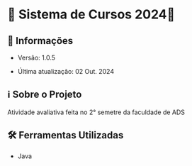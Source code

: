 # 🚀 Sistema de Cursos 2024🚀 

## 📢 Informações

- Versão: 1.0.5

- Última atualização: 02 Out. 2024

## ℹ️ Sobre o Projeto

Atividade avaliativa feita no 2° semetre da faculdade de ADS

## 🛠️ Ferramentas Utilizadas

- Java